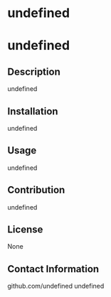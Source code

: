 # undefined
  
# undefined

## Description
undefined

## Installation
undefined

## Usage
undefined

## Contribution
undefined

## License
None

## Contact Information
github.com/undefined
undefined